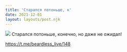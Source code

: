 ```yaml
---
title: 'Старался потоньше, к'
date: 2021-12-01
layout: layouts/post.njk
---
```


![](https://i.ibb.co/GRd9Hxp/file-73.jpg)
Старался потоньше, конечно, но даже не ожидал!

https://t.me/beardless_live/148
